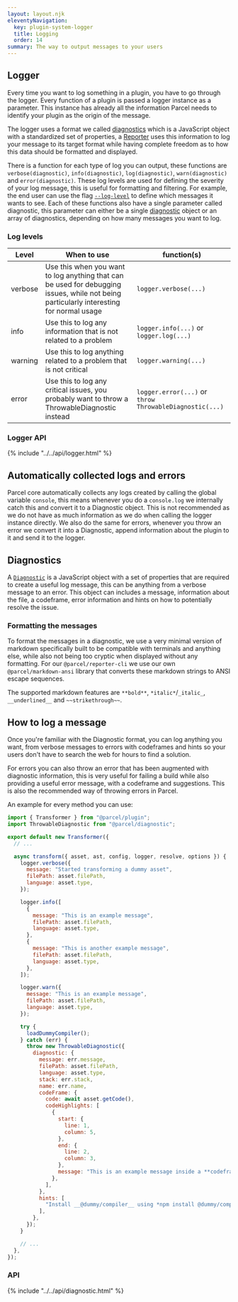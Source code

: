 ```yaml
---
layout: layout.njk
eleventyNavigation:
  key: plugin-system-logger
  title: Logging
  order: 14
summary: The way to output messages to your users
---
```


## Logger

Every time you want to log something in a plugin, you have to go through the logger. Every function of a plugin is passed a logger instance as a parameter. This instance has already all the information Parcel needs to identify your plugin as the origin of the message.

The logger uses a format we called [diagnostics](#diagnostics) which is a JavaScript object with a standardized set of properties, a [Reporter](/plugin-system/reporter/) uses this information to log your message to its target format while having complete freedom as to how this data should be formatted and displayed.

There is a function for each type of log you can output, these functions are `verbose(diagnostic)`, `info(diagnostic)`, `log(diagnostic)`, `warn(diagnostic)` and `error(diagnostic)`. These log levels are used for defining the severity of your log message, this is useful for formatting and filtering. For example, the end user can use the flag [`--log-level`](/features/cli/#general-parameters) to define which messages it wants to see. Each of these functions also have a single parameter called diagnostic, this parameter can either be a single [diagnostic](#diagnostics) object or an array of diagnostics, depending on how many messages you want to log.

### Log levels

| Level   | When to use                                                                                                                             | function(s)                                             |
| ------- | --------------------------------------------------------------------------------------------------------------------------------------- | ------------------------------------------------------- |
| verbose | Use this when you want to log anything that can be used for debugging issues, while not being particularly interesting for normal usage | `logger.verbose(...)`                                   |
| info    | Use this to log any information that is not related to a problem                                                                        | `logger.info(...)` or `logger.log(...)`                 |
| warning | Use this to log anything related to a problem that is not critical                                                                      | `logger.warning(...)`                                   |
| error   | Use this to log any critical issues, you probably want to throw a ThrowableDiagnostic instead                                           | `logger.error(...)` or `throw ThrowableDiagnostic(...)` |

### Logger API

{% include "../../api/logger.html" %}

## Automatically collected logs and errors

Parcel core automatically collects any logs created by calling the global variable `console`, this means whenever you do a `console.log` we internally catch this and convert it to a Diagnostic object. This is not recommended as we do not have as much information as we do when calling the logger instance directly. We also do the same for errors, whenever you throw an error we convert it into a Diagnostic, append information about the plugin to it and send it to the logger.

## Diagnostics

A [`Diagnostic`](/plugin-system/logging/#Diagnostic) is a JavaScript object with a set of properties that are required to create a useful log message, this can be anything from a verbose message to an error. This object can includes a message, information about the file, a codeframe, error information and hints on how to potentially resolve the issue.

### Formatting the messages

To format the messages in a diagnostic, we use a very minimal version of markdown specifically built to be compatible with terminals and anything else, while also not being too cryptic when displayed without any formatting. For our `@parcel/reporter-cli` we use our own `@parcel/markdown-ansi` library that converts these markdown strings to ANSI escape sequences.

The supported markdown features are `**bold**`, `*italic*`/`_italic_`, `__underlined__` and `~~strikethrough~~`.

## How to log a message

Once you're familiar with the Diagnostic format, you can log anything you want, from verbose messages to errors with codeframes and hints so your users don't have to search the web for hours to find a solution.

For errors you can also throw an error that has been augmented with diagnostic information, this is very useful for failing a build while also providing a useful error message, with a codeframe and suggestions. This is also the recommended way of throwing errors in Parcel.

An example for every method you can use:

```js
import { Transformer } from "@parcel/plugin";
import ThrowableDiagnostic from "@parcel/diagnostic";

export default new Transformer({
  // ...

  async transform({ asset, ast, config, logger, resolve, options }) {
    logger.verbose({
      message: "Started transforming a dummy asset",
      filePath: asset.filePath,
      language: asset.type,
    });

    logger.info([
      {
        message: "This is an example message",
        filePath: asset.filePath,
        language: asset.type,
      },
      {
        message: "This is another example message",
        filePath: asset.filePath,
        language: asset.type,
      },
    ]);

    logger.warn({
      message: "This is an example message",
      filePath: asset.filePath,
      language: asset.type,
    });

    try {
      loadDummyCompiler();
    } catch (err) {
      throw new ThrowableDiagnostic({
        diagnostic: {
          message: err.message,
          filePath: asset.filePath,
          language: asset.type,
          stack: err.stack,
          name: err.name,
          codeFrame: {
            code: await asset.getCode(),
            codeHighlights: [
              {
                start: {
                  line: 1,
                  column: 5,
                },
                end: {
                  line: 2,
                  column: 3,
                },
                message: "This is an example message inside a **codeframe**",
              },
            ],
          },
          hints: [
            "Install __@dummy/compiler__ using *npm install @dummy/compiler*",
          ],
        },
      });
    }

    // ...
  },
});
```

### API

{% include "../../api/diagnostic.html" %}
